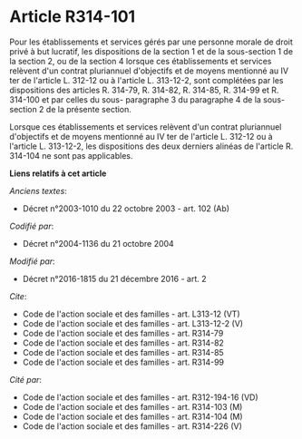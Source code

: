 # Article R314-101

Pour les établissements et services gérés par une personne morale de droit privé à but lucratif, les dispositions de la
section 1 et de la sous-section 1 de la section 2, ou de la section 4 lorsque ces établissements et services relèvent d'un
contrat pluriannuel d'objectifs et de moyens mentionné au IV ter de l'article L. 312-12 ou à l'article L. 313-12-2, sont
complétées par les dispositions des articles R. 314-79, R. 314-82, R. 314-85, R. 314-99 et R. 314-100 et par celles du sous-
paragraphe 3 du paragraphe 4 de la sous-section 2 de la présente section. 

Lorsque ces établissements et services relèvent d'un contrat pluriannuel d'objectifs et de moyens mentionné au IV ter de
l'article L. 312-12 ou à l'article L. 313-12-2, les dispositions des deux derniers alinéas de l'article R. 314-104 ne sont
pas applicables.

**Liens relatifs à cet article**

_Anciens textes_:

  - Décret n°2003-1010 du 22 octobre 2003 - art. 102 (Ab)

_Codifié par_:

  - Décret n°2004-1136 du 21 octobre 2004

_Modifié par_:

  - Décret n°2016-1815 du 21 décembre 2016 - art. 2

_Cite_:

  - Code de l'action sociale et des familles - art. L313-12 (VT)
  - Code de l'action sociale et des familles - art. L313-12-2 (V)
  - Code de l'action sociale et des familles - art. R314-79
  - Code de l'action sociale et des familles - art. R314-82
  - Code de l'action sociale et des familles - art. R314-85
  - Code de l'action sociale et des familles - art. R314-99

_Cité par_:

  - Code de l'action sociale et des familles - art. R312-194-16 (VD)
  - Code de l'action sociale et des familles - art. R314-103 (M)
  - Code de l'action sociale et des familles - art. R314-104 (M)
  - Code de l'action sociale et des familles - art. R314-226 (V)

